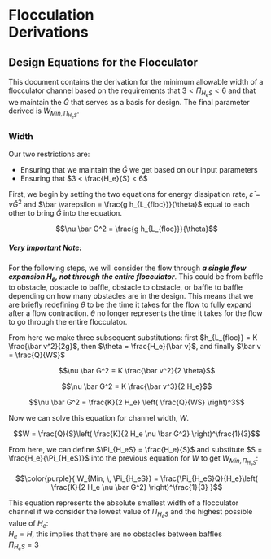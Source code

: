 # Flocculation <br> Derivations
## Design Equations for the Flocculator
This document contains the derivation for the minimum allowable width of a flocculator channel based on the requirements that $3 < \Pi_{H_eS} < 6$ and that we maintain the $\bar G$ that serves as a basis for design. The final parameter derived is $W_{Min, \, \Pi_{H_eS}}$.

### Width
Our two restrictions are:
- Ensuring that we maintain the $\bar G$ we get based on our input parameters
- Ensuring that $3 < \frac{H_e}{S} < 6$

First, we begin by setting the two equations for energy dissipation rate, $\bar \varepsilon  = \nu \bar G^2$ and $\bar \varepsilon = \frac{g h_{L_{floc}}}{\theta}$ equal to each other to bring $\bar G$ into the equation.

$$\nu \bar G^2 = \frac{g h_{L_{floc}}}{\theta}$$

##### **Very Important Note:**
For the following steps, we will consider the flow through _**a single flow expansion $H_e$, not through the entire flocculator**_. This could be from baffle to obstacle, obstacle to baffle, obstacle to obstacle, or baffle to baffle depending on how many obstacles are in the design. This means that we are briefly redefining $\theta$ to be the time it takes for the flow to fully expand after a flow contraction. $\theta$ no longer represents the time it takes for the flow to go through the entire flocculator.

From here we make three subsequent substitutions: first $h_{L_{floc}} = K \frac{\bar v^2}{2g}$, then $\theta = \frac{H_e}{\bar v}$, and finally $\bar v = \frac{Q}{WS}$

$$\nu \bar G^2 = K \frac{\bar v^2}{2 \theta}$$

$$\nu \bar G^2 = K \frac{\bar v^3}{2 H_e}$$

$$\nu \bar G^2 = \frac{K}{2 H_e} \left( \frac{Q}{WS} \right)^3$$

Now we can solve this equation for channel width, $W$.

$$W = \frac{Q}{S}\left( \frac{K}{2 H_e \nu \bar G^2} \right)^\frac{1}{3}$$

From here, we can define $\Pi_{H_eS} = \frac{H_e}{S}$ and substitute $S = \frac{H_e}{\Pi_{H_eS}}$ into the previous equation for $W$ to get $W_{Min, \, \Pi_{H_eS}}$:

$$\color{purple}{
W_{Min, \, \Pi_{H_eS}} = \frac{\Pi_{H_eS}Q}{H_e}\left( \frac{K}{2 H_e \nu \bar G^2} \right)^\frac{1}{3}
}$$

This equation represents the absolute smallest width of a flocculator channel if we consider the lowest value of $\Pi_{H_eS}$ and the highest possible value of $H_e$:  
$H_e = H$, this implies that there are no obstacles between baffles  
$\Pi_{H_eS} = 3$
